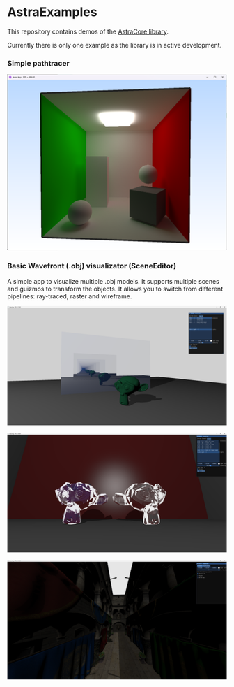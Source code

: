 # AstraExamples

This repository contains demos of the [AstraCore library](https://github.com/PinGunter/AstraEngine).

Currently there is only one example as the library is in active development. 

### Simple pathtracer

![](img\pathtracer.png)

### Basic Wavefront (.obj) visualizator (SceneEditor)

A simple app to visualize multiple .obj models. It supports multiple scenes and guizmos to transform the objects. It allows you to switch from different pipelines: ray-traced, raster and wireframe.

![](img/reflections.png)

![](img/refraction.png)

![](img/sponza.png)
